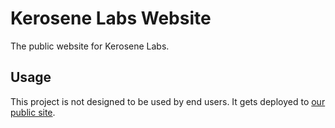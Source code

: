# Kerosene Labs Website
The public website for Kerosene Labs.

## Usage
This project is not designed to be used by end users. It gets deployed to [our public site](https://kerosenelabs.com).